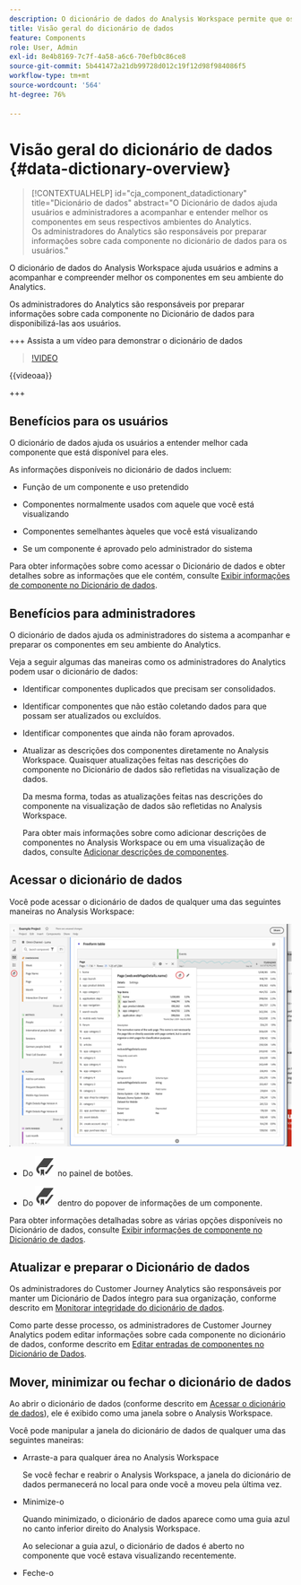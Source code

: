 ```yaml
---
description: O dicionário de dados do Analysis Workspace permite que os usuários rastreiem e criem um catálogo dos vários componentes no Analysis Workspace, incluindo seu uso pretendido, quais estão aprovados, quais são duplicatas e assim por diante.
title: Visão geral do dicionário de dados
feature: Components
role: User, Admin
exl-id: 8e4b8169-7c7f-4a58-a6c6-70efb0c86ce8
source-git-commit: 5b441472a21db99728d012c19f12d98f984086f5
workflow-type: tm+mt
source-wordcount: '564'
ht-degree: 76%

---
```


# Visão geral do dicionário de dados {#data-dictionary-overview}

<!-- markdownlint-disable MD034 -->

>[!CONTEXTUALHELP]
>id="cja_component_datadictionary"
>title="Dicionário de dados"
>abstract="O Dicionário de dados ajuda usuários e administradores a acompanhar e entender melhor os componentes em seus respectivos ambientes do Analytics. <br/>Os administradores do Analytics são responsáveis por preparar informações sobre cada componente no dicionário de dados para os usuários."

<!-- markdownlint-enable MD034 -->


O dicionário de dados do Analysis Workspace ajuda usuários e admins a acompanhar e compreender melhor os componentes em seu ambiente do Analytics.

Os administradores do Analytics são responsáveis por preparar informações sobre cada componente no Dicionário de dados para disponibilizá-las aos usuários.


+++ Assista a um vídeo para demonstrar o dicionário de dados

>[!VIDEO](https://video.tv.adobe.com/v/3418028/?quality=12&learn=on)

{{videoaa}}

+++

## Benefícios para os usuários

O dicionário de dados ajuda os usuários a entender melhor cada componente que está disponível para eles.

As informações disponíveis no dicionário de dados incluem:

* Função de um componente e uso pretendido

* Componentes normalmente usados com aquele que você está visualizando

* Componentes semelhantes àqueles que você está visualizando

* Se um componente é aprovado pelo administrador do sistema

Para obter informações sobre como acessar o Dicionário de dados e obter detalhes sobre as informações que ele contém, consulte [Exibir informações de componente no Dicionário de dados](/help/components/data-dictionary/view-data-dictionary.md).

## Benefícios para administradores

O dicionário de dados ajuda os administradores do sistema a acompanhar e preparar os componentes em seu ambiente do Analytics.

Veja a seguir algumas das maneiras como os administradores do Analytics podem usar o dicionário de dados:

* Identificar componentes duplicados que precisam ser consolidados.

* Identificar componentes que não estão coletando dados para que possam ser atualizados ou excluídos.

* Identificar componentes que ainda não foram aprovados.

* Atualizar as descrições dos componentes diretamente no Analysis Workspace. Quaisquer atualizações feitas nas descrições do componente no Dicionário de dados são refletidas na visualização de dados.

  Da mesma forma, todas as atualizações feitas nas descrições do componente na visualização de dados são refletidas no Analysis Workspace.

  Para obter mais informações sobre como adicionar descrições de componentes no Analysis Workspace ou em uma visualização de dados, consulte [Adicionar descrições de componentes](/help/components/add-component-descriptions.md).

## Acessar o dicionário de dados

Você pode acessar o dicionário de dados de qualquer uma das seguintes maneiras no Analysis Workspace:

![Ícone do Dicionário de Dados no painel esquerdo](assets/data-dictionary-access.png)

* Do ![Indicador](/help/assets/icons/Bookmark.svg) no painel de botões.



* Do ![Indicador](/help/assets/icons/Bookmark.svg) dentro do popover de informações de um componente.


Para obter informações detalhadas sobre as várias opções disponíveis no Dicionário de dados, consulte [Exibir informações de componente no Dicionário de dados](/help/components/data-dictionary/view-data-dictionary.md).

## Atualizar e preparar o Dicionário de dados

Os administradores do Customer Journey Analytics são responsáveis por manter um Dicionário de Dados íntegro para sua organização, conforme descrito em [Monitorar integridade do dicionário de dados](/help/components/data-dictionary/monitor-data-dictionary-health.md).

Como parte desse processo, os administradores de Customer Journey Analytics podem editar informações sobre cada componente no dicionário de dados, conforme descrito em [Editar entradas de componentes no Dicionário de Dados](/help/components/data-dictionary/edit-entries-data-dictionary.md).

## Mover, minimizar ou fechar o dicionário de dados

Ao abrir o dicionário de dados (conforme descrito em [Acessar o dicionário de dados](#access-the-data-dictionary)), ele é exibido como uma janela sobre o Analysis Workspace.

Você pode manipular a janela do dicionário de dados de qualquer uma das seguintes maneiras:

* Arraste-a para qualquer área no Analysis Workspace

  Se você fechar e reabrir o Analysis Workspace, a janela do dicionário de dados permanecerá no local para onde você a moveu pela última vez. <!--True?-->

* Minimize-o

  Quando minimizado, o dicionário de dados aparece como uma guia azul no canto inferior direito do Analysis Workspace.

  Ao selecionar a guia azul, o dicionário de dados é aberto no componente que você estava visualizando recentemente.

* Feche-o
